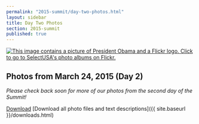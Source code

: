 ```yaml
---
permalink: "2015-summit/day-two-photos.html"
layout: sidebar
title: Day Two Photos
section: 2015-summit
published: true
---
```

 
<a href="http://www.flickr.com/photos/selectusa/sets">
<img src="{{ site.baseurl }}/images/summit_flickr_banner.png" alt="This image contains a picture of President Obama and a Flickr logo. Click to go to SelectUSA's photo albums on Flickr."></a>
<br/>

## Photos from March 24, 2015 (Day 2)

*Please check back soon for more of our photos from the second day of the Summit!*

[Download](http://google.github.io/material-design-icons/action/svg/design/ic_get_app_24px.svg "Download") [Download all photo files and text descriptions]({{ site.baseurl }}/downloads.html)

<html xmlns="http://www.w3.org/1999/xhtml">
<head>
<meta http-equiv="X-UA-Compatible" content="IE=edge,chrome=1">
<link rel="stylesheet" href="../stylesheets/plusgallery.css">
<meta name="viewport" content="width=device-width, initial-scale=1">
</head>
<body>



<div id="plusgallery" data-api-key="fe78c765b01f29e59616ae965d83171f" data-exclude="72157651515122876,72157650730533514,72157652139100381,72157649488052834,72157651404153429,72157651432304488,72157649540811403,72157652009653411,72157649517590133,72157652007179172,72157652088224135,72157651515122876,72157651736380668" data-userid="132171630@N04" data-type="flickr"></div>


<script src="//ajax.googleapis.com/ajax/libs/jquery/1.7.2/jquery.min.js"></script>
<script>window.jQuery || document.write("<script src='../javascripts/jquery-1.7.2.min.js'>\x3C/script>")</script>
<script src="../javascripts/plusgallery.js"></script>
<script type="text/javascript">
		$('#plusgallery').plusGallery();
</script>

</body>
</html>

